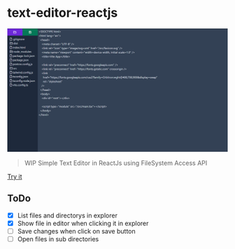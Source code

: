 # text-editor-reactjs

<img src="https://github.com/dougkusanagi/text-editor-reactjs/blob/main/screenshot.png?raw=true" />

>WIP Simple Text Editor in ReactJs using FileSystem Access API

<a target="_blank" href="https://dougkusanagi.github.io/text-editor-reactjs/">Try it</a>

<h2>ToDo</h2>

- [x] List files and directorys in explorer
- [x] Show file in editor when clicking it in explorer
- [ ] Save changes when click on save button
- [ ] Open files in sub directories
